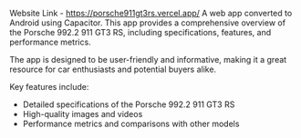 Website Link - https://porsche911gt3rs.vercel.app/
  A web app converted to Android using Capacitor. This app provides a comprehensive overview of the Porsche 992.2 911 GT3 RS, including specifications, features, and performance metrics.

  The app is designed to be user-friendly and informative, making it a great resource for car enthusiasts and potential buyers alike.

  Key features include:
  - Detailed specifications of the Porsche 992.2 911 GT3 RS
  - High-quality images and videos
  - Performance metrics and comparisons with other models
